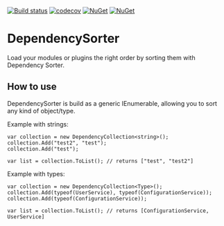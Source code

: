 [![Build status](https://ci.appveyor.com/api/projects/status/jfv6i6p23piyw6i0?svg=true)](https://ci.appveyor.com/project/vincentbitter/dependency-sorter)
[![codecov](https://codecov.io/gh/vincentbitter/dependency-sorter/branch/master/graph/badge.svg)](https://codecov.io/gh/vincentbitter/dependency-sorter)
[![NuGet](https://img.shields.io/nuget/v/DependencySorter.svg)](https://www.nuget.org/packages/DependencySorter/)
[![NuGet](https://img.shields.io/nuget/dt/DependencySorter.svg)](https://www.nuget.org/packages/DependencySorter/)


# DependencySorter
Load your modules or plugins the right order by sorting them with Dependency Sorter.

## How to use
DependencySorter is build as a generic IEnumerable, allowing you to sort any kind of object/type. 

Example with strings:
```
var collection = new DependencyCollection<string>();
collection.Add("test2", "test");
collection.Add("test");

var list = collection.ToList(); // returns ["test", "test2"]
```

Example with types:
```
var collection = new DependencyCollection<Type>();
collection.Add(typeof(UserService), typeof(ConfigurationService));
collection.Add(typeof(ConfigurationService));

var list = collection.ToList(); // returns [ConfigurationService, UserService]
```
